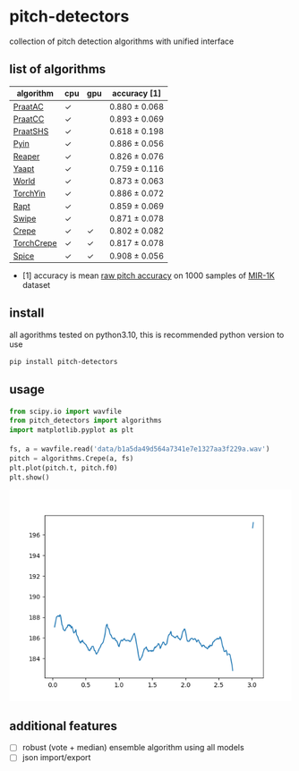 # pitch-detectors
collection of pitch detection algorithms with unified interface

## list of algorithms
<!-- table-start -->
| algorithm                                                                                                  | cpu | gpu | accuracy [1]  |
|------------------------------------------------------------------------------------------------------------|-----|-----|---------------|
| [PraatAC](https://parselmouth.readthedocs.io/en/stable/api_reference.html#parselmouth.Sound.to_pitch_ac)   |  ✓  |     | 0.880 ± 0.068 |
| [PraatCC](https://parselmouth.readthedocs.io/en/stable/api_reference.html#parselmouth.Sound.to_pitch_cc)   |  ✓  |     | 0.893 ± 0.069 |
| [PraatSHS](https://parselmouth.readthedocs.io/en/stable/api_reference.html#parselmouth.Sound.to_pitch_shs) |  ✓  |     | 0.618 ± 0.198 |
| [Pyin](https://librosa.org/doc/latest/generated/librosa.pyin.html)                                         |  ✓  |     | 0.886 ± 0.056 |
| [Reaper](https://github.com/r9y9/pyreaper)                                                                 |  ✓  |     | 0.826 ± 0.076 |
| [Yaapt](http://bjbschmitt.github.io/AMFM_decompy/pYAAPT.html#amfm_decompy.pYAAPT.yaapt)                    |  ✓  |     | 0.759 ± 0.116 |
| [World](https://github.com/JeremyCCHsu/Python-Wrapper-for-World-Vocoder)                                   |  ✓  |     | 0.873 ± 0.063 |
| [TorchYin](https://github.com/brentspell/torch-yin)                                                        |  ✓  |     | 0.886 ± 0.072 |
| [Rapt](https://pysptk.readthedocs.io/en/stable/generated/pysptk.sptk.rapt.html)                            |  ✓  |     | 0.859 ± 0.069 |
| [Swipe](https://pysptk.readthedocs.io/en/stable/generated/pysptk.sptk.swipe.html)                          |  ✓  |     | 0.871 ± 0.078 |
| [Crepe](https://github.com/marl/crepe)                                                                     |  ✓  |  ✓  | 0.802 ± 0.082 |
| [TorchCrepe](https://github.com/maxrmorrison/torchcrepe)                                                   |  ✓  |  ✓  | 0.817 ± 0.078 |
| [Spice](https://ai.googleblog.com/2019/11/spice-self-supervised-pitch-estimation.html)                     |  ✓  |  ✓  | 0.908 ± 0.056 |
<!-- table-stop -->

- [1] accuracy is mean [raw pitch accuracy](http://craffel.github.io/mir_eval/#mir_eval.melody.raw_pitch_accuracy) on 1000 samples of [MIR-1K](https://www.kaggle.com/datasets/datongmuyuyi/mir1k) dataset

## install
all agorithms tested on python3.10, this is recommended python version to use
```bash
pip install pitch-detectors
```

## usage

```python
from scipy.io import wavfile
from pitch_detectors import algorithms
import matplotlib.pyplot as plt

fs, a = wavfile.read('data/b1a5da49d564a7341e7e1327aa3f229a.wav')
pitch = algorithms.Crepe(a, fs)
plt.plot(pitch.t, pitch.f0)
plt.show()
```

![Alt text](data/b1a5da49d564a7341e7e1327aa3f229a.png)


## additional features
- [ ] robust (vote + median) ensemble algorithm using all models
- [ ] json import/export
